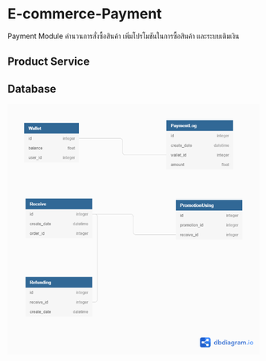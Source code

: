 # E-commerce-Payment
Payment Module คำนวนการสั่งซื้อสินค้า เพิ่มโปรโมชันในการซื้อสินค้า และระบบเติมเงิน

## Product Service

## Database

![alt text](https://raw.githubusercontent.com/poohcid/E-commerce-Payment/main/Untitled%20(5).png)

